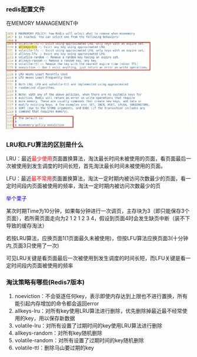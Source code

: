### redis配置文件

在MEMORY MANAGEMENT中

![](images/6.缓存淘汰策略配置.png)

### LRU和LFU算法的区别是什么

LRU：最近<font color = 'red'>最少使用</font>页面置换算法，淘汰最长时间未被使用的页面，看页面最后一次被使用到发生调度的时间长短，首先淘汰最长时间未被使用的页面。

LFU：最近<font color = 'red'>最不常用</font>页面置换算法，淘汰一定时期内被访问次数最少的页面，看一定时间段内页面被使用的频率，淘汰一定时期内被访问次数最少的页

<font color = 'blue'>举个栗子</font>

某次时期Time为10分钟，如果每分钟进行一次调页，主存块为3（即只能保存3个页面），若所需页面走向为2 1 2 1 2 3 4，假设到页面4时会发生缺页中断（装不下导致的缓存淘汰）

若按LRU算法，应换页面1(1页面最久未被使用)，但按LFU算法应换页面3(十分钟内,页面3只使用了一次)

可见LRU关键是看页面最后一次被使用到发生调度的时间长短，而LFU关键是看一定时间段内页面被使用的频率

### 淘汰策略有哪些(Redis7版本)

1. noeviction：不会驱逐任何key，表示即使内存达到上限也不进行置换，所有能引起内存增加的命令都会返回error
2. allkeys-lru：对所有key使用LRU算法进行删除，优先删除掉最近最不经常使用的key，用以保存新数据
3. volatile-lru：对所有设置了过期时间的key使用LRU算法进行删除
4. allkeys-random：对所有key随机删除
5. volatile-random：对所有设置了过期时间的key随机删除
6. volatile-ttl：删除马山要过期的key













